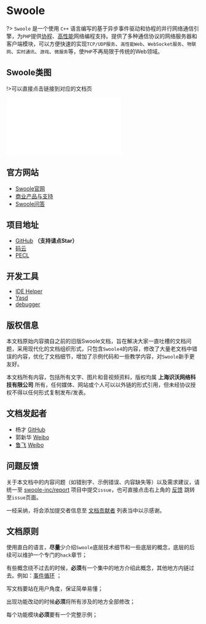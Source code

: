 # Swoole

?> `Swoole` 是一个使用 `C++` 语言编写的基于异步事件驱动和协程的并行网络通信引擎，为`PHP`提供[协程](/coroutine)、[高性能](/question/use?id=how-is-the-performance-of-swoole)网络编程支持。提供了多种通信协议的网络服务器和客户端模块，可以方便快速的实现`TCP/UDP服务`、`高性能Web`、`WebSocket服务`、`物联网`、`实时通讯`、`游戏`、`微服务`等，使`PHP`不再局限于传统的Web领域。

## Swoole类图

!>可以直接点击链接到对应的文档页

[//]: # (https://naotu.baidu.com/file/bd9d2ba7dfae326e6976f0c53f88b18c)

<embed src="/_images/swoole_class.svg" type="image/svg+xml" alt="Swoole架构图" />

## 官方网站

* [Swoole官网](//www.swoole.com)
* [商业产品与支持](//business.swoole.com)
* [Swoole问答](//wenda.swoole.com)

## 项目地址

* [GitHub](//github.com/swoole/swoole-src) **（支持请点Star）**
* [码云](//gitee.com/swoole/swoole)
* [PECL](//pecl.php.net/package/swoole)

## 开发工具

* [IDE Helper](https://github.com/swoole/ide-helper)
* [Yasd](https://github.com/swoole/yasd)
* [debugger](https://github.com/swoole/debugger)

## 版权信息

本文档原始内容摘自之前的旧版Swoole文档，旨在解决大家一直吐槽的文档问题，采用现代化的文档组织形式，只包含`Swoole4`的内容，修改了大量老文档中错误的内容，优化了文档细节，增加了示例代码和一些教学内容，对`Swoole`新手更友好。

本文档所有内容，包括所有文字、图片和音视频资料，版权均属 **上海识沃网络科技有限公司** 所有，任何媒体、网站或个人可以以外链的形式引用，但未经协议授权不得以任何形式复制发布/发表。

## 文档发起者

* 杨才 [GitHub](https://github.com/TTSimple)
* 郭新华 [Weibo](https://www.weibo.com/u/2661945152)
* [鲁飞](https://github.com/sy-records) [Weibo](https://weibo.com/5384435686)

## 问题反馈

关于本文档中的内容问题（如错别字、示例错误、内容缺失等）以及需求建议，请统一至 [swoole-inc/report](https://github.com/swoole-inc/report) 项目中提交`issue`，也可直接点击右上角的 [反馈](/?id=main) 跳转至`issue`页面。

一经采纳，将会添加提交者信息至 [文档贡献者](/CONTRIBUTING) 列表当中以示感谢。

## 文档原则

使用直白的语言，**尽量**少介绍`Swoole`底层技术细节和一些底层的概念，底层的后续可以维护一个专门的`hack`章节；

有些概念绕不过去的时候，**必须**有一个集中的地方介绍此概念，其他地方内链过去。例如：[事件循环](/learn?id=什么是eventloop) ；

写文档要站在用户角度，保证简单易懂；

出现功能改动的时候**必须**将所有涉及的地方全部修改；

每个功能模块**必须**要有一个完整示例；
